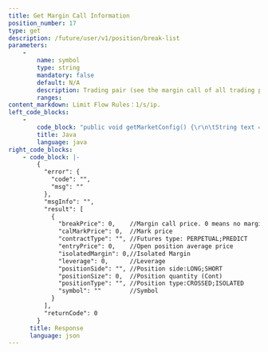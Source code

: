 ```yaml
---
title: Get Margin Call Information
position_number: 17
type: get
description: /future/user/v1/position/break-list
parameters:
    -
        name: symbol
        type: string
        mandatory: false
        default: N/A
        description: Trading pair (see the margin call of all trading pairs if don't pass parameters)
        ranges:
content_markdown: Limit Flow Rules：1/s/ip.
left_code_blocks:
    -
        code_block: "public void getMarketConfig() {\r\n\tString text = HttpUtil.get(URL + \"/future/user/v1/position/break-list\");\r\n\tSystem.out.println(text);\r\n}"
        title: Java
        language: java
right_code_blocks:
    - code_block: |-
        {
          "error": {
            "code": "",
            "msg": ""
          },
          "msgInfo": "",
          "result": [
            {
              "breakPrice": 0,    //Margin call price. 0 means no margin call
              "calMarkPrice": 0,  //Mark price
              "contractType": "", //Futures type: PERPETUAL;PREDICT
              "entryPrice": 0,    //Open position average price
              "isolatedMargin": 0,//Isolated Margin
              "leverage": 0,      //Leverage
              "positionSide": "", //Position side:LONG;SHORT
              "positionSize": 0,  //Position quantity (Cont)
              "positionType": "", //Position type:CROSSED;ISOLATED
              "symbol": ""        //Symbol
            }
          ],
          "returnCode": 0
        }
      title: Response
      language: json
---
```

